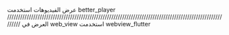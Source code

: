 عرض الفيديوهات استخدمت better_player
/////////////////////////////////////////////////////////////////////////////////////////////////////////
العرض في web_view استخدمت webview_flutter
